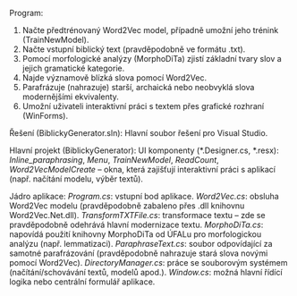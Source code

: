 Program:

1. Načte předtrénovaný Word2Vec model, případně umožní jeho trénink (TrainNewModel).
2. Načte vstupní biblický text (pravděpodobně ve formátu .txt).
3. Pomocí morfologické analýzy (MorphoDiTa) zjistí základní tvary slov a jejich gramatické kategorie.
4. Najde významově blízká slova pomocí Word2Vec.
5. Parafrázuje (nahrazuje) starší, archaická nebo neobvyklá slova modernějšími ekvivalenty.
6. Umožní uživateli interaktivní práci s textem přes grafické rozhraní (WinForms).

Řešení (BiblickyGenerator.sln): Hlavní soubor řešení pro Visual Studio.

Hlavní projekt (BiblickyGenerator):
  UI komponenty (*.Designer.cs, *.resx):
    *Inline_paraphrasing*, *Menu*, *TrainNewModel*, *ReadCount*, *Word2VecModelCreate* 
                – okna, která zajišťují interaktivní práci s aplikací (např. načítání modelu, výběr textů).

  Jádro aplikace:
    *Program.cs*: vstupní bod aplikace.
    *Word2Vec.cs*: obsluha Word2Vec modelu (pravděpodobně zabaleno přes .dll knihovnu Word2Vec.Net.dll).
    *TransformTXTFile.cs*: transformace textu – zde se pravděpodobně odehrává hlavní modernizace textu.
    *MorphoDiTa.cs*: napovídá použití knihovny MorphoDiTa od ÚFALu pro morfologickou analýzu (např. lemmatizaci).
    *ParaphraseText.cs*: soubor odpovídající za samotné parafrázování (pravděpodobně nahrazuje stará slova novými pomocí Word2Vec).
    *DirectoryManager.cs*: práce se souborovým systémem (načítání/schovávání textů, modelů apod.).
    *Window.cs*: možná hlavní řídící logika nebo centrální formulář aplikace.
